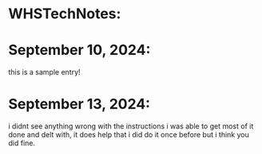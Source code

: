 # WHSTechNotes:
# September 10, 2024: 
this is a sample entry!
# September 13, 2024: 
i didnt see anything wrong with the instructions i was able to get most of it done and delt with, it does help that i did do it once before but i think you did fine.
 
